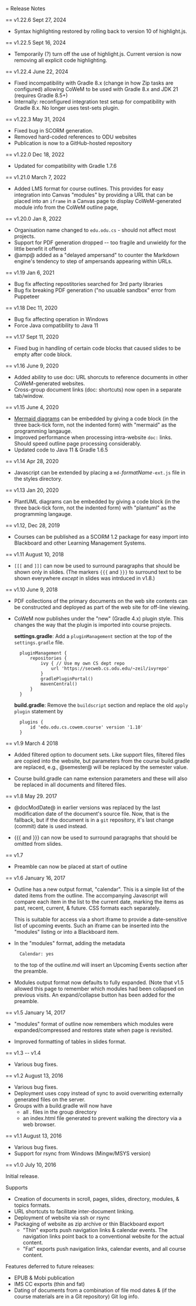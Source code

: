= Release Notes

== v1.22.6 Sept 27, 2024

* Syntax highlighting restored by rolling back to version 10 of highlight.js.

== v1.22.5 Sept 16, 2024

* Temporarily (?) turn off the use of highlight.js.  Current version is now removing all explicit code highlighting.

== v1.22.4 June 22, 2024

* Fixed incompatibility with Gradle 8.x (change in how Zip tasks
  are configured) allowing CoWeM to be used with Gradle 8.x and
  JDK 21 (requires Gradle 8.5+)
* Internally: reconfigured integration test setup for compatibility 
  with Gradle 8.x. No longer uses test-sets plugin.

== v1.22.3 May 31, 2024

* Fixed bug in SCORM generation.
* Removed hard-coded references to ODU websites
* Publication is now to a GitHub-hosted repository

== v1.22.0 Dec 18, 2022

* Updated for compatibility with Gradle 1.7.6

== v1.21.0 March 7, 2022

* Added LMS format for course outlines.  This provides for easy
  integration into Canvas "modules" by providing a URL that can be
  placed into an `iframe` in a Canvas page to display CoWeM-generated
  module info from the CoWeM outline page,

== v1.20.0 Jan 8, 2022

* Organisation name changed to `edu.odu.cs` - should not affect most projects.
* Support for PDF generation dropped -- too fragile and unwieldy for
  the little benefit it offered
* @amp@ added as a "delayed ampersand" to counter the Markdown
  engine's tendency to step of ampersands appearing within URLs.

== v1.19 Jan 6, 2021

* Bug fix affecting repostitories searched for 3rd party libraries
* Bug fix breaking PDF generation ("no usuable sandbox" error from Puppeteer

== v1.18 Dec 11, 2020

* Bug fix affecting operation in Windows
* Force Java compatibility to Java 11


== v1.17 Sept 11, 2020

* Fixed bug in handling of certain code blocks that caused slides to be empty
  after code block.

== v1.16 June 9, 2020

* Added ability to use doc: URL shorcuts to reference documents in other CoWeM-generated
  websites.
* Cross-group document links (doc: shortcuts) now open in a separate tab/window.

== v1.15 June 4, 2020

* [Mermaid diagrams](https://mermaid-js.github.io/mermaid/#/) can be
  embedded by giving a code block (in the three back-tick form, not
  the indented form) with "mermaid" as the programming langauge.
* Improved performance when processing intra-website `doc:` links. Should speed outline
  page processing considerably.
* Updated code to Java 11 & Gradle 1.6.5

== v1.14 Apr 28, 2020

* Javascript can be extended by placing a `md-`_formatName_`-ext.js` file in
  the styles directory.

== v1.13 Jan 20, 2020

* PlantUML diagrams can be embedded by giving a code block (in the
  three back-tick form, not the indented form) with "plantuml" as the
  programming langauge.

== v1.12, Dec 28, 2019

* Courses can be published as a SCORM 1.2 package for easy import into
  Blackboard and other Learning Management Systems.


== v1.11 August 10, 2018

* `[[[` and `]]]` can now be used to surround paragraphs that should be
  shown only in slides.   (The markers `{{{` and `}}}` to surround text to
  be shown everywhere _except_ in slides was intrduced in v1.8.)

== v1.10 June 9, 2018

* PDF collections of the primary documents on the web site contents can be
  constructed and deployed as part of the web site for off-line viewing. 
  
* CoWeM now publishes under the "new" (Gradle 4.x) plugin style. This
  changes the way that the plugin is imported into course projects.
  
    __settings.gradle__: Add a `pluginManagement` section at the top of the
    `settings.gradle` file.
    
        pluginManagement {
            repositories {
                ivy { // Use my own CS dept repo
                    url 'https://secweb.cs.odu.edu/~zeil/ivyrepo'
                }
                gradlePluginPortal()        
                mavenCentral()
            }
        }
   
    __build.gradle__: Remove the `buildscript` section and replace the old
    `apply plugin` statement by
    
        plugins {
            id 'edu.odu.cs.cowem.course' version '1.10'
        }
  
== v1.9 March 4 2018

* Added filtered option to document sets.  Like support files, filtered files
  are copied into the website, but parameters from the course build.gradle
  are replaced, e.g., @semester@ will be replaced by the semester value.
  
* Course build.gradle can name extension parameters and these will also be
  replaced in all documents and filtered files. 

== v1.8 May 29. 2017

* @docModDate@ in earlier versions was replaced by the last
  modification date of the document's source file. Now, that is the
  fallback, but if the document is in a `git` repository, it's last
  change (commit) date is used instead.

* {{{ and }}} can now be used to surround paragraphs that should be
  omitted from slides.
  
== v1.7 

* Preamble can now be placed at start of outline


== v1.6 January 16, 2017

* Outline has a new output format, "calendar". This is a simple list
  of the dated items from the outline. The accompanying Javascript
  will compare each item in the list to the current date, marking the
  items as past, recent, current, & future.  CSS formats each
  separately.

  This is suitable for access via a short iframe to provide a
  date-sensitive list of upcoming events. Such an iframe can be
  inserted into the "modules" listing or into a Blackboard item.

* In the "modules" format, adding the metadata

        Calendar: yes

    to the top of the outline.md will insert an Upcoming Events
    section after the preamble.

* Modules output format now defaults to fully expanded. (Note that
  v1.5 allowed this page to remember which modules had been collapsed
  on previous visits.  An expand/collapse button has been added for
  the preamble.

	
  
== v1.5 January 14, 2017

* "modules" format of outline now remembers which modules were
  expanded/compressed and restores state when page is revisited.

* Improved formatting of tables in slides format.


== v1.3 -- v1.4

* Various bug fixes.

== v1.2 August 13, 2016

* Various bug fixes.
* Deployment uses copy instead of sync to avoid overwriting externally
  generated files on the server.
* Groups with a build.gradle will now have
    - all *.* files in the group directory
	- an index.html file generated to prevent walking the directory
      via a web browser.

== v1.1 August 13, 2016

* Various bug fixes.
* Support for rsync from Windows (Mingw/MSYS version)


== v1.0 July 10, 2016

Initial release.

Supports

* Creation of documents in scroll, pages, slides, directory,
  modules, & topics formats.
* URL shortcuts to facilitate inter-document linking.
* Deployment of website via ssh or rsync
* Packaging of website as zip archive or thin Blackboard export
    * "Thin" exports push navigation links & calendar events. The navigation
       links point back to a conventional website for the actual content.
    * "Fat" exports push navigation links, calendar events, and all course
       content.
       
Features deferred to future releases:
* EPUB & Mobi publication
* IMS CC exports (thin and fat)
* Dating of documents from a combination of file mod dates &
  (if the course materials are in a Git repository) Git log info.
